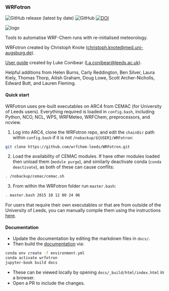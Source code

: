 ### WRFotron
![GitHub release (latest by date)](https://img.shields.io/github/v/release/wrfchem-leeds/WRFotron)
![GitHub](https://img.shields.io/github/license/wrfchem-leeds/WRFotron?label=License)
[![DOI](https://zenodo.org/badge/234609545.svg)](https://zenodo.org/badge/latestdoi/234609545)  

![logo](https://user-images.githubusercontent.com/19871268/122675619-23ddae00-d1d2-11eb-81ab-f8ca50c7746f.png)

Tools to automatise WRF-Chem runs with re-initialised meteorology.  

WRFotron created by Christoph Knote (christoph.knote@med.uni-augsburg.de).  

[User guide](https://wrfchem-leeds.github.io/WRFotron/) created by Luke Conibear (l.a.conibear@leeds.ac.uk).  

Helpful additions from Helen Burns, Carly Reddington, Ben Silver, Laura Kiely, Thomas Thorp, Ailish Graham, Doug Lowe, Scott Archer-Nicholls, Edward Butt, and Lauren Fleming.  

#### Quick start
WRFotron uses pre-built executables on ARC4 from CEMAC (for University of Leeds users). Everything required is loaded in `config.bash`, including Python, NCO, NCL, WPS, WRFMeteo, WRFChem, preprocessors, and ncview.  

1. Log into ARC4, clone the WRFotron repo, and edit the `chainDir` path within `config.bash` if it is not `/nobackup/${USER}/WRFotron`:  
```bash
git clone https://github.com/wrfchem-leeds/WRFotron.git
```

2. Load the availability of CEMAC modules. If have other modules loaded then unload them (`module purge`), and similarly deactivate conda (`conda deactivate`), as both of these can cause conflits:
```bash
. /nobackup/cemac/cemac.sh
```
    
3. From within the WRFotron folder run `master.bash`:  
```bash
. master.bash 2015 10 12 00 24 06
```

For users that require their own executables or that are from outside of the University of Leeds, you can manually compile them using the instructions [here](https://wrfotron.readthedocs.io/en/latest/compilation.html#manual-alternative).

#### Documentation

- Update the documentation by editing the markdown files in `docs/`.
- Then build the [documentation](https://wrfchem-leeds.github.io/WRFotron/) via:

```bash
conda env create -f environment.yml
conda activate wrfotron
jupyter-book build docs
```

- These can be viewed locally by opening `docs/_build/html/index.html` in a browser.
- Open a PR to include the changes.

